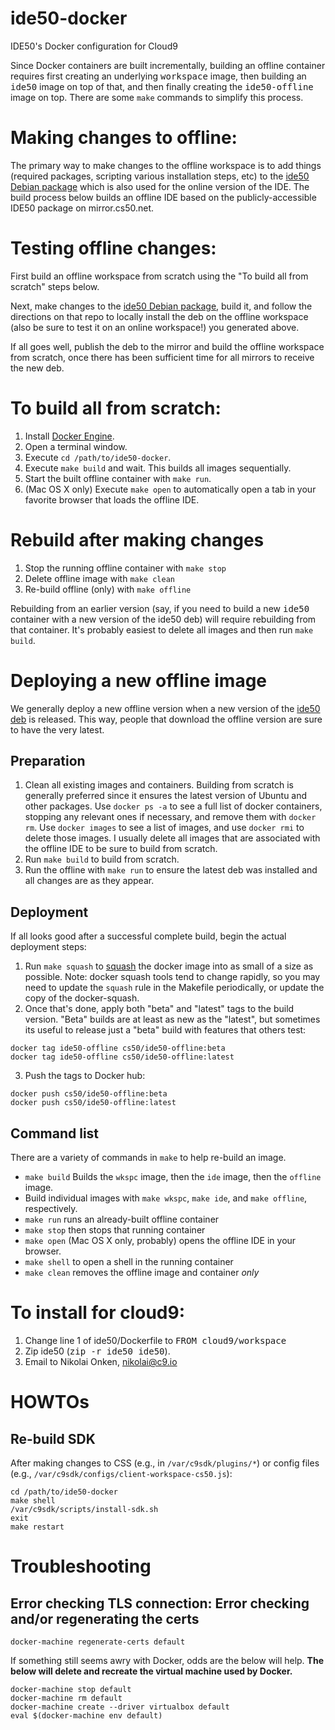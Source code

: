 # ide50-docker
IDE50's Docker configuration for Cloud9

Since Docker containers are built incrementally, building an offline container
requires first creating an underlying <tt>workspace</tt> image, then building
an <tt>ide50</tt> image on top of that, and then finally creating the
<tt>ide50-offline</tt> image on top. There are some `make` commands to
simplify this process.

# Making changes to offline:

The primary way to make changes to the offline workspace is to add things
(required packages, scripting various installation steps, etc) to the [ide50
Debian package](https://github.com/cs50/ide50) which is also used for the
online version of the IDE. The build process below builds an offline IDE
based on the publicly-accessible IDE50 package on mirror.cs50.net.

# Testing offline changes:

First build an offline workspace from scratch using the "To build all from
scratch" steps below.

Next, make changes to the [ide50 Debian package](https://github.com/cs50/ide50),
build it, and follow the directions on that repo to locally install the deb
on the offline workspace (also be sure to test it on an online workspace!)
you generated above.

If all goes well, publish the deb to the mirror and build the offline
workspace from scratch, once there has been sufficient time for all mirrors
to receive the new deb.

# To build all from scratch:

1. Install [Docker Engine](https://docs.docker.com/engine/installation/).
1. Open a terminal window.
1. Execute `cd /path/to/ide50-docker`.
1. Execute `make build` and wait. This builds all images sequentially.
1. Start the built offline container with `make run`.
1. (Mac OS X only) Execute `make open` to automatically open a tab in your favorite
   browser that loads the offline IDE.

# Rebuild after making changes

1. Stop the running offline container with `make stop`
1. Delete offline image with `make clean`
1. Re-build offline (only) with `make offline`

Rebuilding from an earlier version (say, if you need to build a new
<tt>ide50</tt> container with a new version of the ide50 deb) will require
rebuilding from that container. It's probably easiest to delete all images
and then run `make build`.

# Deploying a new offline image

We generally deploy a new offline version when a new version of the
[ide50 deb](https://github.com/cs50/ide50) is released.
This way, people that download the offline version are sure to have the
very latest.

## Preparation

1. Clean all existing images and containers. Building from scratch is
   generally preferred since it ensures the latest version of Ubuntu
   and other packages. Use `docker ps -a` to see a full list of docker
   containers, stopping any relevant ones if necessary, and remove them
   with `docker rm`. Use `docker images` to see a list of images,
   and use `docker rmi` to delete those images. I usually delete all images
   that are associated with the offline IDE to be sure to build from scratch.
2. Run `make build` to build from scratch.
3. Run the offline with `make run` to ensure the latest deb was installed
   and all changes are as they appear.

## Deployment

If all looks good after a successful complete build, begin the actual
deployment steps:

1. Run `make squash` to [squash](https://github.com/jwilder/docker-squash) the
   docker image into as small of a size as possible. Note: docker squash
   tools tend to change rapidly, so you may need to update the `squash` rule
   in the Makefile periodically, or update the copy of the docker-squash.
2. Once that's done, apply both "beta" and "latest" tags to the build
   version. "Beta" builds are at least as new as the "latest", but sometimes
   its useful to release just a "beta" build with features that others test:
```shell
docker tag ide50-offline cs50/ide50-offline:beta
docker tag ide50-offline cs50/ide50-offline:latest
```
3. Push the tags to Docker hub:
```shell
docker push cs50/ide50-offline:beta
docker push cs50/ide50-offline:latest
```

## Command list

There are a variety of commands in `make` to help re-build an image.
* `make build` Builds the `wkspc` image, then the `ide` image, then
  the `offline` image.
* Build individual images with `make wkspc`, `make ide`, and
  `make offline`, respectively.
* `make run` runs an already-built offline container
* `make stop` then stops that running container
* `make open` (Mac OS X only, probably) opens the offline IDE in your browser.
* `make shell` to open a shell in the running container
* `make clean` removes the offline image and container *only*

# To install for cloud9:
1. Change line 1 of ide50/Dockerfile to <tt>FROM cloud9/workspace</tt>
2. Zip ide50 (<tt>zip -r ide50 ide50</tt>).
3. Email to Nikolai Onken, nikolai@c9.io

# HOWTOs

## Re-build SDK

After making changes to CSS (e.g., in `/var/c9sdk/plugins/*`) or config files (e.g., `/var/c9sdk/configs/client-workspace-cs50.js`):

    cd /path/to/ide50-docker
    make shell
    /var/c9sdk/scripts/install-sdk.sh
    exit
    make restart

# Troubleshooting

## Error checking TLS connection: Error checking and/or regenerating the certs

    docker-machine regenerate-certs default

If something still seems awry with Docker, odds are the below will help. **The below will delete and recreate the virtual machine used by Docker.**

    docker-machine stop default
    docker-machine rm default
    docker-machine create --driver virtualbox default
    eval $(docker-machine env default)
